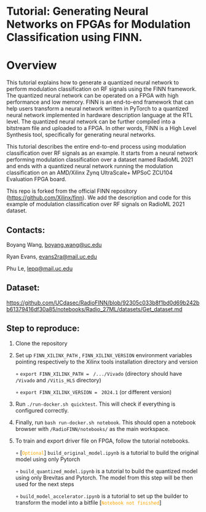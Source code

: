 # Tutorial: Generating Neural Networks on FPGAs for Modulation Classification using FINN.

# Overview 

This tutorial explains how to generate a quantized neural network to perform modulation classification on RF signals using the FINN framework. The quantized neural network can be operated on a FPGA with high performance and low memory. FINN is an end-to-end framework that can help users transform a neural network written in PyTorch to a quantized neural network implemented in hardware description language at the RTL level. The quantized neural network can be further compiled into a bitstream file and uploaded to a FPGA. In other words, FINN is a High Level Synthesis tool, specifically for generating neural networks.

This tutorial describes the entire end-to-end process using modulation classification over RF signals as an example. It starts from a neural network performing modulation classification over a dataset named RadioML 2021 and ends with a quantized neural network running the modulation classification on an AMD/Xilinx Zynq UltraScale+ MPSoC ZCU104 Evaluation FPGA board.

This repo is forked from the official FINN repository (https://github.com/Xilinx/finn). We add the description and code for this example of modulation classification over RF signals on RadioML 2021 dataset.  

## Contacts:
Boyang Wang, boyang.wang@uc.edu

Ryan Evans, evans2ra@mail.uc.edu

Phu Le, lepq@mail.uc.edu

## Dataset:
https://github.com/UCdasec/RadioFINN/blob/92305c033b8f1bd0d69b242bb61379416df30a85/notebooks/Radio_27ML/datasets/Get_dataset.md

## Step to reproduce:
1. Clone the repository
2. Set up ```FINN_XILINX_PATH``` , ```FINN_XILINX_VERSION``` environment variables pointing respectively to the Xilinx tools installation directory and version

   ◦ ```export FINN_XILINX_PATH = ``` ```/.../Vivado``` (directory should have ```/Vivado``` and ```/Vitis_HLS``` directory)
   
   ◦ ```export FINN_XILINX_VERSION = ``` ```2024.1``` (or different version)

3. Run ```./run-docker.sh quicktest```. This will check if everything is configured correctly. 
4. Finally, run ```bash run-docker.sh notebook```. This should open a notebook browser with ```/RadioFINN/notebooks/``` as the main workspace.
5. To train and export driver file on FPGA, follow the tutorial notebooks.

   ◦ [<code style="color : orange">Optional</code>] `build_original_model.ipynb` is a tutorial to build the original model using only Pytorch
   
   ◦ `build_quantized_model.ipynb` is a tutorial to build the quantized model using only Brevitas and Pytorch. The model from this step will be then used for the next steps

   ◦ `build_model_accelerator.ipynb` is a tutorial to set up the builder to transform the model into a bitfile [<code style="color : orange">Notebook not finished</code>]
